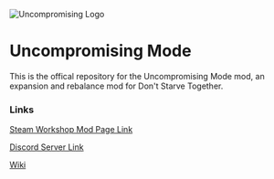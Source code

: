 ![Uncompromising Logo](~Tertiary/Logo%20Boxes/Uncomp%20Text.png)

# Uncompromising Mode

This is the offical repository for the Uncompromising Mode mod, an expansion and rebalance mod for Don't Starve Together.

### Links

[Steam Workshop Mod Page Link](https://steamcommunity.com/sharedfiles/filedetails/?id=2039181790)

[Discord Server Link](https://discord.gg/UF7FKpn)

[Wiki](https://uncompromisingmode.wiki.gg/)


